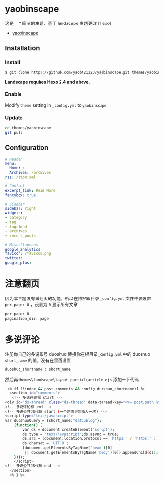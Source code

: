 ﻿# yaobinscape

这是一个简洁的主题，基于 landscape 主题更改 [Hexo].

- [yaobinscape](http://yaob421123.github.io/)

## Installation

### Install

``` bash
$ git clone https://github.com/yaob421123/yaobinscape.git themes/yaobinscape
```

**Landscape requires Hexo 2.4 and above.**

### Enable

Modify `theme` setting in `_config.yml` to `yaobinscape`.

### Update

``` bash
cd themes/yaobinscape
git pull
```

## Configuration

``` yml
# Header
menu:
  Home: /
  Archives: /archives
rss: /atom.xml

# Content
excerpt_link: Read More
fancybox: true

# Sidebar
sidebar: right
widgets:
- category
- tag
- tagcloud
- archives
- recent_posts

# Miscellaneous
google_analytics:
favicon: /favicon.png
twitter:
google_plus:
```

# 注意翻页
因为本主题没有做翻页的功能。所以在博客跟目录 `_config.yml` 文件中要设置 `per_page: 0` ，设置为 `0` 显示所有文章
``` bash
per_page: 0
pagination_dir: page
```

# 多说评论
注册你自己的多说账号 duoshuo 替换你在根目录`_config.yml` 中的 duoshuo `short_name` 的值，没有在里面设置
``` bash
duoshuo_shortname : short_name
```

然后再`themes\landscape\layout_partial\article.ejs` 添加一下代码

``` bash
 <% if (!index && post.comments && config.duoshuo_shortname){ %>
  <section id="comments">
   <!-- 多说评论框 start -->
<div id="ds-thread" class="ds-thread" data-thread-key="<%= post.path %>" data-title="<%= post.title %>" data-url="<%= post.permalink %>"></div>
<!-- 多说评论框 end -->
<!-- 多说公共JS代码 start (一个网页只需插入一次) -->
<script type="text/javascript">
var duoshuoQuery = {short_name:"datoublog"};
	(function() {
		var ds = document.createElement('script');
		ds.type = 'text/javascript';ds.async = true;
		ds.src = (document.location.protocol == 'https:' ? 'https:' : 'http:') + '//static.duoshuo.com/embed.js';
		ds.charset = 'UTF-8';
		(document.getElementsByTagName('head')[0] 
		 || document.getElementsByTagName('body')[0]).appendChild(ds);
	})();
	</script>
<!-- 多说公共JS代码 end -->
  </section>
  <% } %>
```